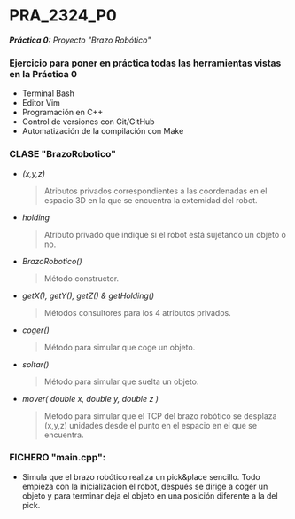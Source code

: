 # PRA_2324_P0
***Práctica 0:** Proyecto "Brazo Robótico"*

### Ejercicio para poner en práctica todas las herramientas vistas en la Práctica 0
  - Terminal Bash
  - Editor Vim
  - Programación en C++
  - Control de versiones con Git/GitHub
  - Automatización de la compilación con Make

### CLASE "BrazoRobotico"

  - *(x,y,z)* 
      > Atributos privados correspondientes a las coordenadas en el espacio 3D en
      la que se encuentra la extemidad del robot.
    
  - *holding*
      > Atributo privado que indique si el robot está sujetando un objeto o no.
    
  - *BrazoRobotico()*
      > Método constructor.
    
  - *getX(), getY(), getZ() & getHolding()*
      > Métodos consultores para los 4 atributos privados.
    
  - *coger()*
      > Método para simular que coge un objeto.
    
  - *soltar()*
      > Método para simular que suelta un objeto.
    
  - *mover( double x, double y, double z )*
      > Metodo para simular que el TCP del brazo robótico se desplaza (x,y,z) unidades
      desde el punto en el espacio en el que se encuentra.

### FICHERO "main.cpp":
  - Simula que el brazo robótico realiza un pick&place sencillo. Todo empieza con la
    inicialización el robot, después se dirige a coger un objeto y para terminar deja
    el objeto en una posición diferente a la del pick.

